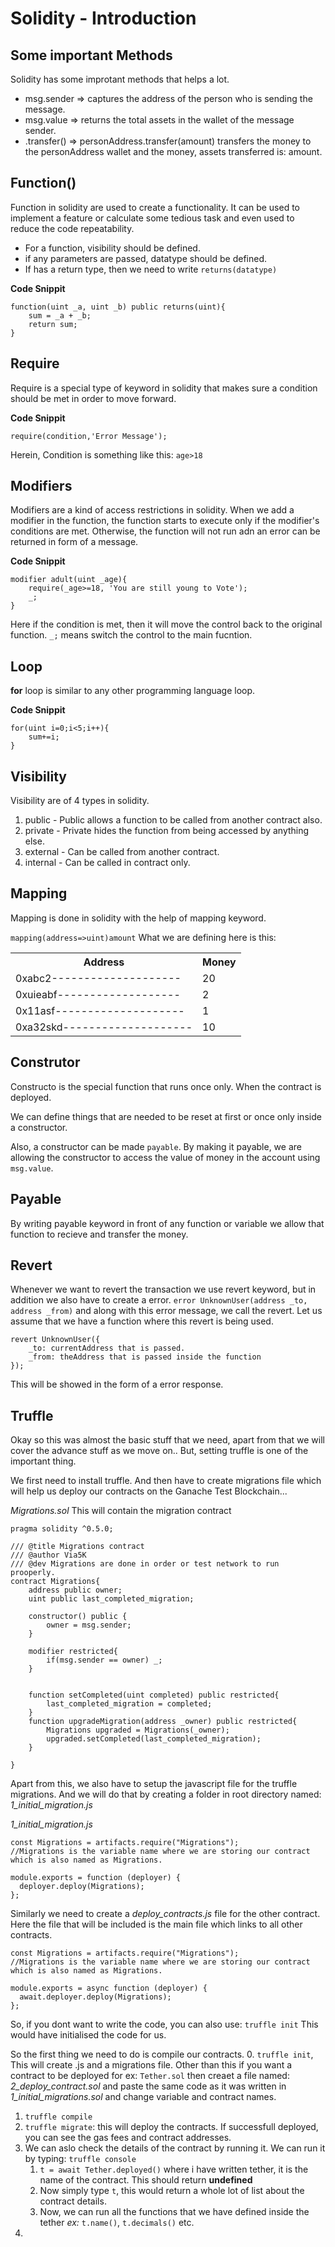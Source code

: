 # Solidity - Introduction

## Some important Methods
Solidity has some improtant methods that helps a lot.
* msg.sender => captures the address of the person who is sending the message.
* msg.value => returns the total assets in the wallet of the message sender.
* .transfer() => personAddress.transfer(amount) transfers the money to the personAddress wallet and the money, assets transferred is: amount.


## Function()
Function in solidity are used to create a functionality. It can be used to implement a feature or calculate some tedious task and even used to reduce the code repeatability.

* For a function, visibility should be defined.
* if any parameters are passed, datatype should be defined.
* If has a return type, then we need to write ```returns(datatype)```


**Code Snippit**
```
function(uint _a, uint _b) public returns(uint){
    sum = _a + _b;
    return sum;
}
```

## Require
Require is a special type of keyword in solidity that makes sure a condition should be met in order to move forward.

**Code Snippit**
```
require(condition,'Error Message');
```
Herein, Condition is something like this: ```age>18```


## Modifiers
Modifiers are a kind of access restrictions in solidity. When we add a modifier in the function, the function starts to execute only if the modifier's conditions are met. Otherwise, the function will not run adn an error can be returned in form of a message.

**Code Snippit**
```
modifier adult(uint _age){
    require(_age>=18, 'You are still young to Vote');
    _;
}

```
Here if the condition is met, then it will move the control back to the original function. 
```_;``` means switch the control to the main fucntion.

## Loop
**for** loop is similar to any other programming language loop.

**Code Snippit**
```
for(uint i=0;i<5;i++){
    sum+=i;
}
```


## Visibility

Visibility are of 4 types in solidity.
1. public - Public allows a function to be called from another contract also.
2. private - Private hides the function from being accessed by anything else.
3. external - Can be called from another contract.
4. internal - Can be called in contract only.


## Mapping

Mapping is done in solidity with the help of mapping keyword.

```mapping(address=>uint)amount```
What we are defining here is this:

<table>
    <th>Address</th>
    <th>Money</th>
    <tr>
    <td>0xabc2--------------------</td>
    <td>20</td>
    </tr>
    <tr>
    <td>0xuieabf-------------------</td>
    <td>2</td>
    </tr>
    <tr>
    <td>0x11asf--------------------</td>
    <td>1</td>
    </tr>
    <tr>
    <td>0xa32skd--------------------</td>
    <td>10</td>
    </tr>
</table>


## Construtor
Constructo is the special function that runs once only. When the contract is deployed.

We can define things that are needed to be reset at first or once only inside a constructor.

Also, a constructor can be made ```payable```. By making it payable, we are allowing the constructor to access the value of money in the account using ```msg.value```.

## Payable
By writing payable keyword in front of any function or variable we allow that function to recieve and transfer the money.


## Revert 
Whenever we want to revert the transaction we use revert keyword, but in addition we also have to create a error.
```error UnknownUser(address _to, address _from)```
and along with this error message, we call the revert.
Let us assume that we have a function where this revert is being used.

```
revert UnknownUser({
    _to: currentAddress that is passed.
    _from: theAddress that is passed inside the function
});
```
This will be showed in the form of a error response.


## Truffle
Okay so this was almost the basic stuff that we need, apart from that we will cover the advance stuff as we move on..
But, setting truffle is one of the important thing.

We first need to install truffle.
And then have to create migrations file which will help us deploy our contracts on the Ganache Test Blockchain...

*Migrations.sol* This will contain the migration  contract


```
pragma solidity ^0.5.0;

/// @title Migrations contract 
/// @author Via5K
/// @dev Migrations are done in order or test network to run prooperly.
contract Migrations{
    address public owner;
    uint public last_completed_migration;

    constructor() public {
        owner = msg.sender;
    }

    modifier restricted{
        if(msg.sender == owner) _;
    }


    function setCompleted(uint completed) public restricted{
        last_completed_migration = completed;
    }
    function upgradeMigration(address _owner) public restricted{
        Migrations upgraded = Migrations(_owner);
        upgraded.setCompleted(last_completed_migration);
    }

}
```

Apart from this, we also have to setup the javascript file for the truffle migrations. And we will do that by creating a folder in root directory named: *1_initial_migration.js*

*1_initial_migration.js*

```
const Migrations = artifacts.require("Migrations");
//Migrations is the variable name where we are storing our contract which is also named as Migrations.

module.exports = function (deployer) {
  deployer.deploy(Migrations);
};

```

Similarly we need to create a *deploy_contracts.js* file for the other contract. Here the file that will be included is the main file which links to all other contracts.


```
const Migrations = artifacts.require("Migrations");
//Migrations is the variable name where we are storing our contract which is also named as Migrations.

module.exports = async function (deployer) {
  await.deployer.deploy(Migrations);
};
```

So, if you dont want to write the code, you can also use:
```truffle init``` This would have initialised the code for us.


So the first thing we need to do is compile our contracts.
0. ```truffle init```, This will create .js and a migrations file. Other than this if you want a contract to be deployed for ex: ```Tether.sol``` then creaet a file named: *2_deploy_contract.sol* and paste the same code as it was written in *1_initial_migrations.sol* and change variable and contract names.
1. ```truffle compile```
2. ```truffle migrate```: this will deploy the contracts. If successfull deployed, you can see the gas fees and contract addresses.
3. We can aslo check the details of the contract by running it. We can run it by typing: ```truffle console```
   1. ```t = await Tether.deployed()``` where i have written tether, it is the name of the contract. This should return **undefined**
   2. Now simply type ```t```, this would return a whole lot of list about the contract details.
   3. Now, we can run all the functions that we have defined inside the tether *ex:* ```t.name()```, ```t.decimals()``` etc.
4. 